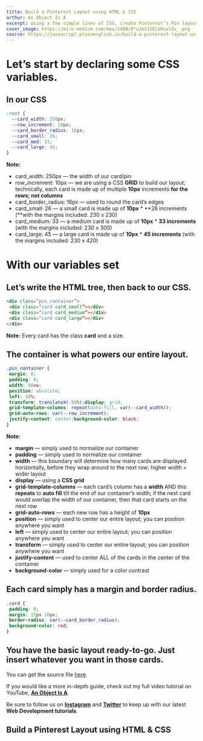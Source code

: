 ```yaml
---
title: Build a Pinterest Layout using HTML & CSS
arthur: An Object Is A
excerpt: Using a few simple lines of CSS, create Pinterest’s Pin layout
cover_image: https://miro.medium.com/max/1400/0*uJm3JIELUXuvlGv_.png
source: https://javascript.plainenglish.io/build-a-pinterest-layout-using-html-css-a30ab59ce137
---
```


# Let’s start by declaring some CSS variables.

## In our CSS

```css
:root {
  --card_width: 250px;
  --row_increment: 10px;
  --card_border_radius: 16px;
  --card_small: 26;
  --card_med: 33;
  --card_large: 45;
}
```

**Note:**

- card_width: 250px — the width of our card/pin
- row_increment: 10px — we are using a CSS **GRID** to build our layout; technically, each card is made up of multiple **10px** increments **for the rows; not columns**
- card_border_radius: 16px — used to round the card’s edges
- card_small: 26 — a small card is made up of **10px** * **26 increments (**with the margins included: 230 x 230)
- card_medium: 33 — a medium card is made up of **10px** * **33 increments** (with the margins included: 230 x 300)
- card_large: 45 — a large card is made up of **10px** * **45 increments** (with the margins included: 230 x 420)

# With our variables set

## Let’s write the HTML tree, then back to our CSS.

```html
<div class=”pin_container”>
 <div class=”card card_small”></div>
 <div class=”card card_medium”></div>
 <div class=”card card_large”></div>
</div>
```

**Note:**
Every card has the class **card** and a size.

## The container is what powers our entire layout.

```css
.pin_container {
 margin: 0;
 padding: 0;
 width: 80vw;
 position: absolute;
 left: 50%;
 transform: translateX(-50%);display: grid;
 grid-template-columns: repeat(auto-fill, var(--card_width));
 grid-auto-rows: var(--row_increment);
 justify-content: center;background-color: black;
}
```

**Note:**

- **margin** — simply used to normalize our container
- **padding** — simply used to normalize our container
- **width** — this boundary will determine how many cards are displayed horizontally, before they wrap around to the next row; higher width = wider layout
- **display** — using a **CSS grid**
- **grid-template-columns** — each card’s column has a **width** AND this **repeats** to **auto fill** till the end of our container’s width; if the next card would overlap the width of our container, then that card starts on the next row
- **grid-auto-rows** — each new row has a height of **10px**
- **position** — simply used to center our entire layout; you can position anywhere you want
- **left** — simply used to center our entire layout; you can position anywhere you want
- **transform** — simply used to center our entire layout; you can position anywhere you want
- **justify-content** — used to center ALL of the cards in the center of the container
- **background-color** — simply used for a color contrast

## Each card simply has a margin and border radius.

```css
.card {
 padding: 0;
 margin: 15px 10px;
 border-radius: var(--card_border_radius);
 background-color: red;
}
```

## You have the basic layout ready-to-go. Just insert whatever you want in those cards.

You can get the source file [here](https://github.com/an-object-is-a/html-css-js-pinterest-layout).

If you would like a more in-depth guide, check out my full video tutorial on YouTube, [**An Object Is A**](https://www.youtube.com/c/anobjectisa).

Be sure to follow us on [**Instagram**](https://www.instagram.com/an_object_is_a/) and [**Twitter**](https://twitter.com/anobjectisa1) to keep up with our latest **Web Development tutorials**.

## Build a Pinterest Layout using HTML & CSS